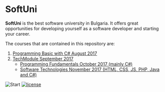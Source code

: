 # SoftUni

**SoftUni** is the best software university in Bulgaria. It offers great opportunities for developing yourself as a software developer and starting your career.

The courses that are contained in this repository are:

<ol>
 <li><a href="./01.ProgrammingBasicsC#" >Programming Basic with C# August 2017</a>
 </li>
 <li><a href="https://github.com/Steffkn/SoftUni/tree/master/C%23/02.TechModule-09.2017">TechModule September 2017</a>
  <ul>
   <li><a href="https://github.com/Steffkn/SoftUni/tree/master/C%23/02.TechModule-09.2017/Fundamentals">Programming Fundamentals October 2017 (mainly C#)</a> 
   </li>
   <li><a href="https://github.com/Steffkn/SoftUni/tree/master/C%23/02.TechModule-09.2017/SoftwareTech">Software Technologies November 2017 (HTML, CSS, JS, PHP, Java and C#)</a>
   </li>
  </ul>
 </li>
</ol>

![Start](https://img.shields.io/badge/Start-29.07.2017-blue.svg?style=flat-square) 
[![license](https://img.shields.io/github/license/mashape/apistatus.svg?style=flat-square)](https://github.com/Steffkn/SoftUni/blob/master/LICENSE)


